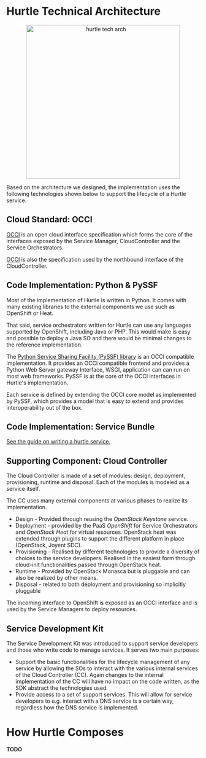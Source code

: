 # Hurtle Technical Architecture

<div align="center">
<img src="./figs/hurtle-technology-arch.png" title="hurtle tech arch" width=400px>
</div>

Based on the architecture we designed, the implementation uses the following technologies shown below to support the lifecycle of a Hurtle service.

## Cloud Standard: OCCI

[OCCI](http://www.occi-wg.org) is an open cloud interface specification which forms the core of the interfaces exposed by the Service Manager, CloudController and the Service Orchestrators.

[OCCI](http://www.occi-wg.org) is also the specification used by the northbound interface of the CloudController.

## Code Implementation: Python & PySSF

Most of the implementation of Hurtle is written in Python. It comes with many existing libraries to the external components we use such as OpenShift or Heat. 

That said, service orchestrators written for Hurtle can use any languages supported by OpenShift, including Java or PHP. This would make is easy and possible to deploy a Java SO and there would be minimal changes to the reference implementation.

The [Python Service Sharing Facility (PySSF) library](http://pyssf.sourceforge.net/) is an OCCI compatible implementation. It provides an OCCI compatible frontend and provides a Python Web Server gateway Interface, WSGI, application can can run on most web frameworks. PySSF is at the core of the OCCI interfaces in Hurtle's implementation.

Each service is defined by extending the OCCI core model as implemented by PySSF, which provides a model that is easy to extend and provides interoperability out of the box.

## Code Implementation: Service Bundle
[See the guide on writing a hurtle service.](https://github.com/icclab/hurtle/blob/master/docs/how_to_write_a_hurtle_service.md)

## Supporting Component: Cloud Controller

The Cloud Controller is made of a set of modules: design, deployment, provisioning, runtime and disposal. Each of the modules is modeled as a service itself. 

The CC uses many external components at various phases to realize its implementation.

* Design - Provided through reusing the *OpenStack Keystone* service.
* Deployment - provided by the PaaS *OpenShift* for Service Orchestrators and *OpenStack Heat* for virtual resources. OpenStack heat was extended through plugins to support the different platform in place (OpenStack, Joyent SDC).
* Provisioning - Realised by different technologies to provide a diversity of choices to the service developers. Realised in the easiest form through cloud-init functionalities passed through OpenStack heat.
* Runtime - Provided by OpenStack Monasca  but is pluggable and can also be realized by other means.
* Disposal - related to both deployment and provisioning so implicitly pluggable

The incoming interface to OpenShift is exposed as an OCCI interface and is used by the Service Managers to deploy resources.


## Service Development Kit

The Service Development Kit was introduced to support service developers and those who write code to manage services. It serves two main purposes:

* Support the basic functionalities for the lifecycle management of any service by allowing the SOs to interact with the various internal services of the Cloud Controller (CC). Again changes to the internal implementation of the CC will have no impact on the code written, as the SDK abstract the technologies used.
* Provide access to a set of support services. This will allow for service developers to e.g. interact with a DNS service is a certain way, regardless how the DNS service is implemented.


# How Hurtle Composes

**TODO**
